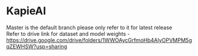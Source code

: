 # KapieAI
Master is the default branch please only refer to it for latest release
<br>Refer to drive link for dataset and model weights - https://drive.google.com/drive/folders/1WWOAycGrfmoHb4AlyOPVMPM5gqZEWHSW?usp=sharing</br>
